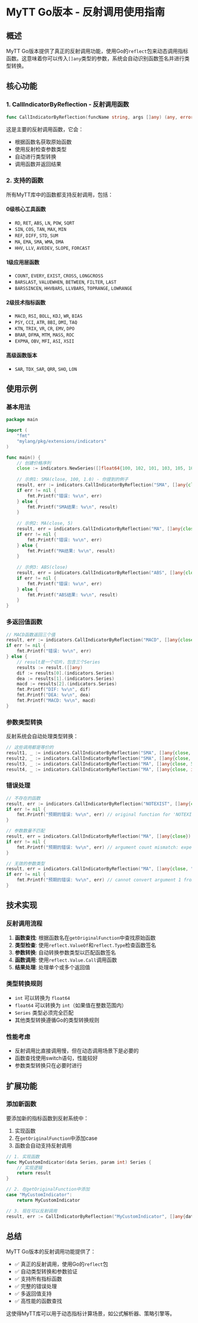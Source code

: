 # MyTT Go版本 - 反射调用使用指南

## 概述

MyTT Go版本提供了真正的反射调用功能，使用Go的`reflect`包来动态调用指标函数。这意味着你可以传入`[]any`类型的参数，系统会自动识别函数签名并进行类型转换。

## 核心功能

### 1. CallIndicatorByReflection - 反射调用函数

```go
func CallIndicatorByReflection(funcName string, args []any) (any, error)
```

这是主要的反射调用函数，它会：
- 根据函数名获取原始函数
- 使用反射检查参数类型
- 自动进行类型转换
- 调用函数并返回结果

### 2. 支持的函数

所有MyTT库中的函数都支持反射调用，包括：

#### 0级核心工具函数
- `RD`, `RET`, `ABS`, `LN`, `POW`, `SQRT`
- `SIN`, `COS`, `TAN`, `MAX`, `MIN`
- `REF`, `DIFF`, `STD`, `SUM`
- `MA`, `EMA`, `SMA`, `WMA`, `DMA`
- `HHV`, `LLV`, `AVEDEV`, `SLOPE`, `FORCAST`

#### 1级应用层函数
- `COUNT`, `EVERY`, `EXIST`, `CROSS`, `LONGCROSS`
- `BARSLAST`, `VALUEWHEN`, `BETWEEN`, `FILTER`, `LAST`
- `BARSSINCEN`, `HHVBARS`, `LLVBARS`, `TOPRANGE`, `LOWRANGE`

#### 2级技术指标函数
- `MACD`, `RSI`, `BOLL`, `KDJ`, `WR`, `BIAS`
- `PSY`, `CCI`, `ATR`, `BBI`, `DMI`, `TAQ`
- `KTN`, `TRIX`, `VR`, `CR`, `EMV`, `DPO`
- `BRAR`, `DFMA`, `MTM`, `MASS`, `ROC`
- `EXPMA`, `OBV`, `MFI`, `ASI`, `XSII`

#### 高级函数版本
- `SAR`, `TDX_SAR`, `QRR`, `SHO`, `LON`

## 使用示例

### 基本用法

```go
package main

import (
    "fmt"
    "mylang/pkg/extensions/indicators"
)

func main() {
    // 创建价格序列
    close := indicators.NewSeries([]float64{100, 102, 101, 103, 105, 104, 106, 108, 107, 109})
    
    // 示例1: SMA(close, 100, 1.0) - 你提到的例子
    result, err := indicators.CallIndicatorByReflection("SMA", []any{close, 100, 1.0})
    if err != nil {
        fmt.Printf("错误: %v\n", err)
    } else {
        fmt.Printf("SMA结果: %v\n", result)
    }
    
    // 示例2: MA(close, 5)
    result, err = indicators.CallIndicatorByReflection("MA", []any{close, 5})
    if err != nil {
        fmt.Printf("错误: %v\n", err)
    } else {
        fmt.Printf("MA结果: %v\n", result)
    }
    
    // 示例3: ABS(close)
    result, err = indicators.CallIndicatorByReflection("ABS", []any{close})
    if err != nil {
        fmt.Printf("错误: %v\n", err)
    } else {
        fmt.Printf("ABS结果: %v\n", result)
    }
}
```

### 多返回值函数

```go
// MACD函数返回三个值
result, err := indicators.CallIndicatorByReflection("MACD", []any{close, 12, 26, 9})
if err != nil {
    fmt.Printf("错误: %v\n", err)
} else {
    // result是一个切片，包含三个Series
    results := result.([]any)
    dif := results[0].(indicators.Series)
    dea := results[1].(indicators.Series)
    macd := results[2].(indicators.Series)
    fmt.Printf("DIF: %v\n", dif)
    fmt.Printf("DEA: %v\n", dea)
    fmt.Printf("MACD: %v\n", macd)
}
```

### 参数类型转换

反射系统会自动处理类型转换：

```go
// 这些调用都是等价的
result1, _ := indicators.CallIndicatorByReflection("SMA", []any{close, 5, 1.0})
result2, _ := indicators.CallIndicatorByReflection("SMA", []any{close, int(5), float64(1)})
result3, _ := indicators.CallIndicatorByReflection("MA", []any{close, 5})
result4, _ := indicators.CallIndicatorByReflection("MA", []any{close, int(5)})
```

### 错误处理

```go
// 不存在的函数
result, err := indicators.CallIndicatorByReflection("NOTEXIST", []any{close, 5})
if err != nil {
    fmt.Printf("预期的错误: %v\n", err) // original function for 'NOTEXIST' not found
}

// 参数数量不匹配
result, err = indicators.CallIndicatorByReflection("MA", []any{close})
if err != nil {
    fmt.Printf("预期的错误: %v\n", err) // argument count mismatch: expected 2, got 1
}

// 无效的参数类型
result, err = indicators.CallIndicatorByReflection("MA", []any{close, "invalid"})
if err != nil {
    fmt.Printf("预期的错误: %v\n", err) // cannot convert argument 1 from string to int
}
```

## 技术实现

### 反射调用流程

1. **函数查找**: 根据函数名在`getOriginalFunction`中查找原始函数
2. **类型检查**: 使用`reflect.ValueOf`和`reflect.Type`检查函数签名
3. **参数转换**: 自动转换参数类型以匹配函数签名
4. **函数调用**: 使用`reflect.Value.Call`调用函数
5. **结果处理**: 处理单个或多个返回值

### 类型转换规则

- `int` 可以转换为 `float64`
- `float64` 可以转换为 `int`（如果值在整数范围内）
- `Series` 类型必须完全匹配
- 其他类型转换遵循Go的类型转换规则

### 性能考虑

- 反射调用比直接调用慢，但在动态调用场景下是必要的
- 函数查找使用switch语句，性能较好
- 参数类型转换只在必要时进行

## 扩展功能

### 添加新函数

要添加新的指标函数到反射系统中：

1. 实现函数
2. 在`getOriginalFunction`中添加case
3. 函数会自动支持反射调用

```go
// 1. 实现函数
func MyCustomIndicator(data Series, param int) Series {
    // 实现逻辑
    return result
}

// 2. 在getOriginalFunction中添加
case "MyCustomIndicator":
    return MyCustomIndicator

// 3. 现在可以反射调用
result, err := CallIndicatorByReflection("MyCustomIndicator", []any{data, 10})
```

## 总结

MyTT Go版本的反射调用功能提供了：

- ✅ 真正的反射调用，使用Go的`reflect`包
- ✅ 自动类型转换和参数验证
- ✅ 支持所有指标函数
- ✅ 完整的错误处理
- ✅ 多返回值支持
- ✅ 高性能的函数查找

这使得MyTT库可以用于动态指标计算场景，如公式解析器、策略引擎等。
